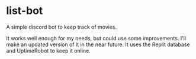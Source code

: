 # list-bot
A simple discord bot to keep track of movies.

It works well enough for my needs, but could use some improvements. I'll make an updated version of it in the near future.
It uses the Replit database and UptimeRobot to keep it online.

